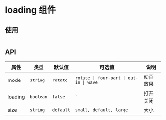# loading 组件

## 使用

<script setup>
    const code = `<template>
   <q-loading :loading="true" size="small" mode="wave" />
</template>
<script setup>
\<\/script>
`
</script>

<code-view title="基本用法" description="基本loading用法">
    <div style="overflow:hidden;width:100%">
        <!-- <q-loading :loading="true" size="small" mode="wave" />
        <q-loading :loading="true" mode="rotate" />
        <q-loading :loading="true" size="large" mode="four-part" />
        <q-loading :loading="true" size="small" mode="out-in" /> -->
    </div>
    <template #codeText>
        <highlight-code :code="code"/>
    </template>
</code-view>

## API

| 属性    | 类型      | 默认值    | 可选值                                  | 说明     |
| ------- | --------- | --------- | --------------------------------------- | -------- |
| mode    | `string`  | `rotate`  | `rotate \| four-part \| out-in \| wave` | 动画效果 |
| loading | `boolean` | `false`   | `                                       | 打开关闭 |
| size    | `string`  | `default` | `small, default, large`                 | 大小     |
